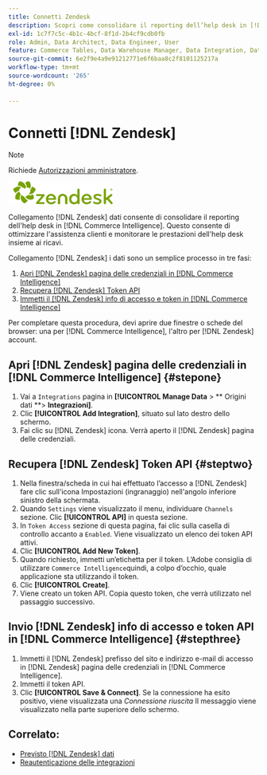 ```yaml
---
title: Connetti Zendesk
description: Scopri come consolidare il reporting dell’help desk in [!DNL Commerce Intelligence].
exl-id: 1c7f7c5c-4b1c-4bcf-8f1d-2b4cf9cdb0fb
role: Admin, Data Architect, Data Engineer, User
feature: Commerce Tables, Data Warehouse Manager, Data Integration, Data Import/Export
source-git-commit: 6e2f9e4a9e91212771e6f6baa8c2f8101125217a
workflow-type: tm+mt
source-wordcount: '265'
ht-degree: 0%

---
```


# Connetti [!DNL Zendesk]

>[!NOTE]
>
>Richiede [Autorizzazioni amministratore](../../../administrator/user-management/user-management.md).

![](../../../assets/Zendesk_logo.png)

Collegamento [!DNL Zendesk] dati consente di consolidare il reporting dell&#39;help desk in [!DNL Commerce Intelligence]. Questo consente di ottimizzare l&#39;assistenza clienti e monitorare le prestazioni dell&#39;help desk insieme ai ricavi.

Collegamento [!DNL Zendesk] i dati sono un semplice processo in tre fasi:

1. [Apri [!DNL Zendesk] pagina delle credenziali in [!DNL Commerce Intelligence]](#stepone)
1. [Recupera [!DNL Zendesk] Token API](#steptwo)
1. [Immetti il [!DNL Zendesk] info di accesso e token in [!DNL Commerce Intelligence]](#stepthree)

Per completare questa procedura, devi aprire due finestre o schede del browser: una per [!DNL Commerce Intelligence], l&#39;altro per [!DNL Zendesk] account.

## Apri [!DNL Zendesk] pagina delle credenziali in [!DNL Commerce Intelligence] {#stepone}

1. Vai a `Integrations` pagina in **[!UICONTROL Manage Data** > ** Origini dati **> **Integrazioni]**.
1. Clic **[!UICONTROL Add Integration]**, situato sul lato destro dello schermo.
1. Fai clic su [!DNL Zendesk] icona. Verrà aperto il [!DNL Zendesk] pagina delle credenziali.

## Recupera [!DNL Zendesk] Token API {#steptwo}

1. Nella finestra/scheda in cui hai effettuato l’accesso a [!DNL Zendesk] fare clic sull&#39;icona Impostazioni (ingranaggio) nell&#39;angolo inferiore sinistro della schermata.
1. Quando `Settings` viene visualizzato il menu, individuare `Channels` sezione. Clic **[!UICONTROL API]** in questa sezione.
1. In `Token Access` sezione di questa pagina, fai clic sulla casella di controllo accanto a `Enabled`. Viene visualizzato un elenco dei token API attivi.
1. Clic **[!UICONTROL Add New Token]**.
1. Quando richiesto, immetti un’etichetta per il token. L’Adobe consiglia di utilizzare `Commerce Intelligence`quindi, a colpo d’occhio, quale applicazione sta utilizzando il token.
1. Clic **[!UICONTROL Create]**.
1. Viene creato un token API. Copia questo token, che verrà utilizzato nel passaggio successivo.

## Invio [!DNL Zendesk] info di accesso e token API in [!DNL Commerce Intelligence] {#stepthree}

1. Immetti il [!DNL Zendesk] prefisso del sito e indirizzo e-mail di accesso in [!DNL Zendesk] pagina delle credenziali in [!DNL Commerce Intelligence].
1. Immetti il token API.
1. Clic **[!UICONTROL Save & Connect]**. Se la connessione ha esito positivo, viene visualizzata una *Connessione riuscita* Il messaggio viene visualizzato nella parte superiore dello schermo.

## Correlato:

* [Previsto [!DNL Zendesk] dati](../integrations/exp-zendesk-data.md)
* [Reautenticazione delle integrazioni](https://experienceleague.adobe.com/docs/commerce-knowledge-base/kb/how-to/mbi-reauthenticating-integrations.html)
